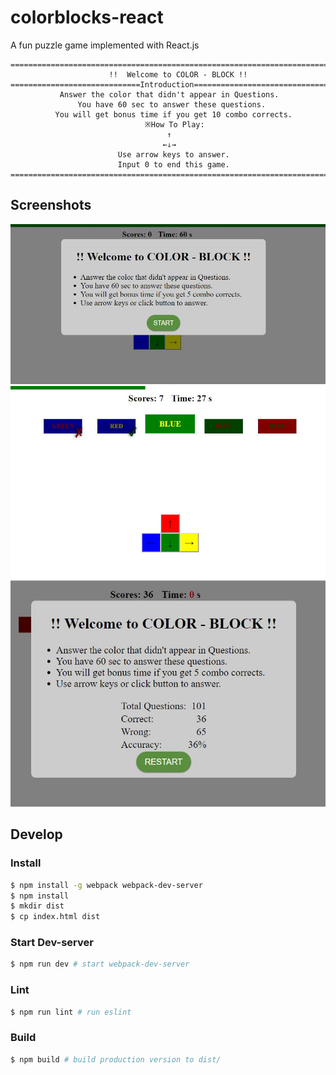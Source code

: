 # colorblocks-react

A fun puzzle game implemented with React.js

```
=======================================================================
                      !!  Welcome to COLOR - BLOCK !!
=============================Introduction==============================
           Answer the color that didn't appear in Questions.
               You have 60 sec to answer these questions.
          You will get bonus time if you get 10 combo corrects.
                              ※How To Play:
                                   ↑
                                  ←↓→
                        Use arrow keys to answer.
                        Input 0 to end this game.
=======================================================================
```

## Screenshots

![](./screenshot/1.JPG)
![](./screenshot/3.jpg)
![](./screenshot/2.JPG)


## Develop

### Install

```bash
$ npm install -g webpack webpack-dev-server
$ npm install
$ mkdir dist
$ cp index.html dist
```

### Start Dev-server

```bash
$ npm run dev # start webpack-dev-server
```

### Lint

```bash
$ npm run lint # run eslint
```

### Build

```bash
$ npm build # build production version to dist/
```




